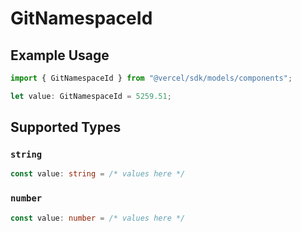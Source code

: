 # GitNamespaceId

## Example Usage

```typescript
import { GitNamespaceId } from "@vercel/sdk/models/components";

let value: GitNamespaceId = 5259.51;
```

## Supported Types

### `string`

```typescript
const value: string = /* values here */
```

### `number`

```typescript
const value: number = /* values here */
```

